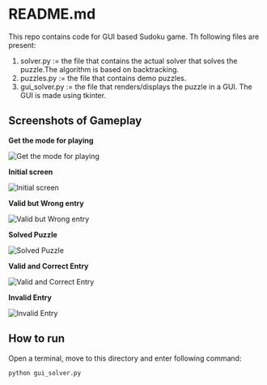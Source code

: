 # README.md

This repo contains code for GUI based Sudoku game.
Th following files are present:

1. solver.py := the file that contains the actual solver that solves the puzzle.The algorithm is based on backtracking.
2. puzzles.py := the file that contains demo puzzles.
3. gui_solver.py :=  the file that renders/displays the puzzle in a GUI. The GUI is made using tkinter.

## Screenshots of Gameplay

**Get the mode for playing**

![Get the mode for playing](/screenshots/ss1.png)

**Initial screen**

![Initial screen](screenshots/ss2.png)

**Valid but Wrong entry**

![Valid but Wrong entry](screenshots/ss3.png)

**Solved Puzzle**

![Solved Puzzle](screenshots/ss4.png)

**Valid and Correct Entry**

![Valid and Correct Entry](screenshots/ss5.png)

**Invalid Entry**

![Invalid Entry](screenshots/ss6.png)

## How to run

Open a terminal, move to this directory and enter following command:

```shell
python gui_solver.py
```
